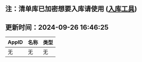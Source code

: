 ## 注：清单库已加密想要入库请使用 ([入库工具](https://github.com/BlankTMing/ManifestAutoUpdate/releases))

## 更新时间：2024-09-26 16:46:25
| AppID | 名称 | 类型  |
| :-------------------- | :----------------------------- | :----------- |
| 无 | 无 | 无 |
